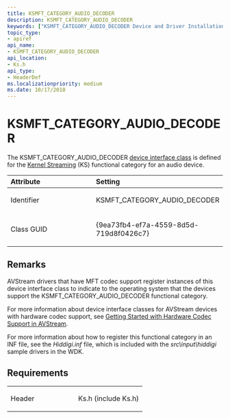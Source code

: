```yaml
---
title: KSMFT_CATEGORY_AUDIO_DECODER
description: KSMFT_CATEGORY_AUDIO_DECODER
keywords: ["KSMFT_CATEGORY_AUDIO_DECODER Device and Driver Installation"]
topic_type:
- apiref
api_name:
- KSMFT_CATEGORY_AUDIO_DECODER
api_location:
- Ks.h
api_type:
- HeaderDef
ms.localizationpriority: medium
ms.date: 10/17/2018
---
```


# KSMFT_CATEGORY_AUDIO_DECODER


The KSMFT_CATEGORY_AUDIO_DECODER [device interface class](./overview-of-device-interface-classes.md) is defined for the [Kernel Streaming](../stream/kernel-streaming.md) (KS) functional category for an audio device.

<table>
<colgroup>
<col width="50%" />
<col width="50%" />
</colgroup>
<thead>
<tr class="header">
<th align="left">Attribute</th>
<th align="left">Setting</th>
</tr>
</thead>
<tbody>
<tr class="odd">
<td align="left"><p>Identifier</p></td>
<td align="left"><p>KSMFT_CATEGORY_AUDIO_DECODER</p></td>
</tr>
<tr class="even">
<td align="left"><p>Class GUID</p></td>
<td align="left"><p>{9ea73fb4-ef7a-4559-8d5d-719d8f0426c7}</p></td>
</tr>
</tbody>
</table>

 

## Remarks

AVStream drivers that have MFT codec support register instances of this device interface class to indicate to the operating system that the devices support the KSMFT_CATEGORY_AUDIO_DECODER functional category.

For more information about device interface classes for AVStream devices with hardware codec support, see [Getting Started with Hardware Codec Support in AVStream](../stream/getting-started-with-hardware-codec-support-in-avstream.md).

For more information about how to register this functional category in an INF file, see the *Hiddigi.inf* file, which is included with the *src\\input\\hiddigi* sample drivers in the WDK.

## Requirements

<table>
<colgroup>
<col width="50%" />
<col width="50%" />
</colgroup>
<tbody>
<tr class="odd">
<td align="left"><p>Header</p></td>
<td align="left">Ks.h (include Ks.h)</td>
</tr>
</tbody>
</table>

 

